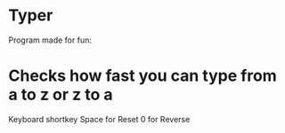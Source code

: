 # Typer

Program made for fun:

# Checks how fast you can type from a to z or z to a

Keyboard shortkey
Space for Reset
0 for Reverse
